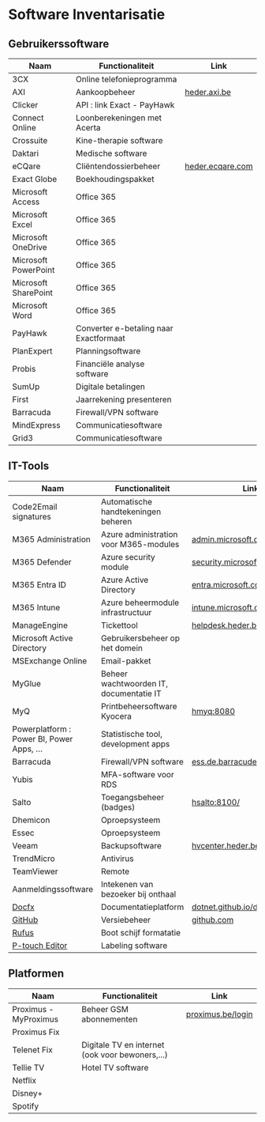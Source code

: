 # Software Inventarisatie

## Gebruikerssoftware

|Naam|Functionaliteit|Link|
|---|---|---|
|3CX|Online telefonieprogramma||
|AXI|Aankoopbeheer|[heder.axi.be](https://heder.axi.be/)|
|Clicker|API : link Exact - PayHawk||
|Connect Online|Loonberekeningen met Acerta||
|Crossuite|Kine-therapie software||
|Daktari|Medische software||
|eCQare|Cliëntendossierbeheer|[heder.ecqare.com](https://heder.ecqare.com/)|
|Exact Globe|Boekhoudingspakket||
|Microsoft Access|Office 365||
|Microsoft Excel|Office 365||
|Microsoft OneDrive|Office 365||
|Microsoft PowerPoint|Office 365||
|Microsoft SharePoint|Office 365||
|Microsoft Word|Office 365||
|PayHawk|Converter e-betaling naar Exactformaat||
|PlanExpert|Planningsoftware||
|Probis|Financiële analyse software||
|SumUp|Digitale betalingen||
|First|Jaarrekening presenteren||
|Barracuda|Firewall/VPN software||
|MindExpress|Communicatiesoftware||
|Grid3|Communicatiesoftware||

## IT-Tools


|Naam|Functionaliteit|Link|
|---|---|---|
|Code2Email signatures|Automatische handtekeningen beheren|
|M365 Administration|Azure administration voor M365-modules|[admin.microsoft.com](https://admin.microsoft.com/)|
|M365 Defender|Azure security module|[security.microsoft.com](https://security.microsoft.com/)|
|M365 Entra ID|Azure Active Directory|[entra.microsoft.com](https://entra.microsoft.com/)|
|M365 Intune|Azure beheermodule infrastructuur|[intune.microsoft.com](https://intune.microsoft.com/)|
|ManageEngine|Tickettool|[helpdesk.heder.be](https://helpdesk.heder.be/ESM.do?type=portal)|
|Microsoft Active Directory|Gebruikersbeheer op het domein||
|MSExchange Online|Email-pakket||
|MyGlue|Beheer wachtwoorden IT, documentatie IT||
|MyQ|Printbeheersoftware Kyocera|[hmyq:8080](https://hmyq:8080/)|
|Powerplatform : Power BI, Power Apps, …|Statistische tool, development apps||
|Barracuda|Firewall/VPN software|[ess.de.barracudenetworks.com](https://ess.de.barracudanetworks.com/)|
|Yubis|MFA-software voor RDS||
|Salto|Toegangsbeheer (badges)|[hsalto:8100/](http://hsalto:8100/)|
|Dhemicon|Oproepsysteem||
|Essec|Oproepsysteem||
|Veeam|Backupsoftware|[hvcenter.heder.be](https://hvcenter.heder.be/)|
|TrendMicro|Antivirus||
|TeamViewer|Remote||
|Aanmeldingssoftware|Intekenen van bezoeker bij onthaal||
|[Docfx](../it_docs/software/ittools/docfx.md)|Documentatieplatform|[dotnet.github.io/docfx/](https://dotnet.github.io/docfx/index.html)|
|[GitHub](../it_docs/software/ittools/github.md)|Versiebeheer|[github.com](https://github.com)|
|[Rufus](../it_docs/software/ittools/rufus.md)|Boot schijf formatatie||
|[P-touch Editor](../it_docs//software/ittools/ptouch.md)|Labeling software||

## Platformen

|Naam|Functionaliteit|Link|
|---|---|---|
|Proximus - MyProximus|Beheer GSM abonnementen|[proximus.be/login](https://www.proximus.be/login/)|
|Proximus Fix|||
|Telenet Fix|Digitale TV en internet (ook voor bewoners,...)||
|Tellie TV|Hotel TV software||
|Netflix|||
|Disney+|||
|Spotify|||